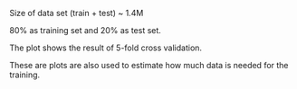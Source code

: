 Size of data set (train + test) ~ 1.4M

80% as training set and 20% as test set. 

The plot shows the result of 5-fold cross validation.

These are plots are also used to estimate how 
much data is needed for the training.
